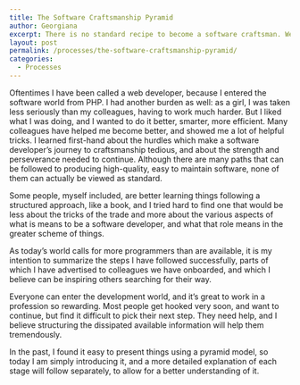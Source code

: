 ```yaml
---
title: The Software Craftsmanship Pyramid
author: Georgiana
excerpt: There is no standard recipe to become a software craftsman. We attempt to structure the various stages in a pyramid shape, to help anyone interested to follow how the mindset changes are best approached.
layout: post
permalink: /processes/the-software-craftsmanship-pyramid/
categories:
  - Processes
---
```

Oftentimes I have been called a web developer, because I entered the software world from PHP. I had another burden as well: as a girl, I was taken less seriously than my colleagues, having to work much harder. But I liked what I was doing, and I wanted to do it better, smarter, more efficient. Many colleagues have helped me become better, and showed me a lot of helpful tricks. I learned first-hand about the hurdles which make a software developer&#8217;s journey to craftsmanship tedious, and about the strength and perseverance needed to continue. Although there are many paths that can be followed to producing high-quality, easy to maintain software, none of them can actually be viewed as standard.

Some people, myself included, are better learning things following a structured approach, like a book, and I tried hard to find one that would be less about the tricks of the trade and more about the various aspects of what is means to be a software developer, and what that role means in the greater scheme of things.

As today&#8217;s world calls for more programmers than are available, it is my intention to summarize the steps I have followed successfully, parts of which I have advertised to colleagues we have onboarded, and which I believe can be inspiring others searching for their way.

Everyone can enter the development world, and it&#8217;s great to work in a profession so rewarding. Most people get hooked very soon, and want to continue, but find it difficult to pick their next step. They need help, and I believe structuring the dissipated available information will help them tremendously.

In the past, I found it easy to present things using a pyramid model, so today I am simply introducing it, and a more detailed explanation of each stage will follow separately, to allow for a better understanding of it.